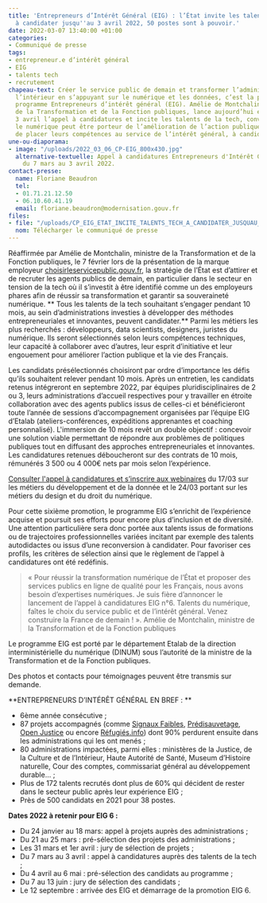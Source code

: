 ```yaml
---
title: 'Entrepreneurs d’Intérêt Général (EIG) : l’État invite les talents de la tech
  à candidater jusqu''au 3 avril 2022, 50 postes sont à pouvoir.'
date: 2022-03-07 13:40:00 +01:00
categories:
- Communiqué de presse
tags:
- entrepreneur.e d’intérêt général
- EIG
- talents tech
- recrutement
chapeau-text: Créer le service public de demain et transformer l’administration de
  l’intérieur en s’appuyant sur le numérique et les données, c’est la promesse du
  programme Entrepreneurs d’intérêt général (EIG). Amélie de Montchalin, ministre
  de la Transformation et de la Fonction publiques, lance aujourd’hui et jusqu’au
  3 avril l’appel à candidatures et incite les talents de la tech, convaincus que
  le numérique peut être porteur de l’amélioration de l’action publique et désireux
  de placer leurs compétences au service de l’intérêt général, à candidater.
une-ou-diaporama:
- image: "/uploads/2022_03_06_CP-EIG_800x430.jpg"
  alternative-textuelle: Appel à candidatures Entrepreneurs d'Intérêt Général n°6
    du 7 mars au 3 avril 2022.
contact-presse:
  name: Floriane Beaudron
  tel:
  - 01.71.21.12.50
  - 06.10.60.41.19
  email: floriane.beaudron@modernisation.gouv.fr
files:
- file: "/uploads/CP_EIG_ETAT_INCITE_TALENTS_TECH_A_CANDIDATER_JUSQUAU_3-04_50_POSTES_A_POURVOIR.pdf"
  nom: Télécharger le communiqué de presse
---
```


Réaffirmée par Amélie de Montchalin, ministre de la Transformation et de la Fonction publiques, le 7 février lors de la présentation de la marque employeur [choisirleservicepublic.gouv.fr](https://choisirleservicepublic.gouv.fr/), la stratégie de l’État est d’attirer et de recruter les agents publics de demain, en particulier dans le secteur en tension de la tech où il s’investit à être identifié comme un des employeurs phares afin de réussir sa transformation et garantir sa souveraineté numérique.
**
Tous les talents de la tech souhaitant s’engager pendant 10 mois, au sein d’administrations investies à développer des méthodes entrepreneuriales et innovantes, peuvent candidater.** Parmi les métiers les plus recherchés : développeurs, data scientists, designers, juristes du numérique. Ils seront sélectionnés selon leurs compétences techniques, leur capacité à collaborer avec d’autres, leur esprit d’initiative et leur engouement pour améliorer l’action publique et la vie des Français. 

Les candidats présélectionnés choisiront par ordre d’importance les défis qu’ils souhaitent relever pendant 10 mois. Après un entretien, les candidats retenus intégreront en septembre 2022, par équipes pluridisciplinaires de 2 ou 3, leurs administrations d’accueil respectives pour y travailler en étroite collaboration avec des agents publics issus de celles-ci et bénéficieront toute l’année de sessions d’accompagnement organisées par l’équipe EIG d’Etalab (ateliers-conférences, expéditions apprenantes et coaching personnalisé). L'immersion de 10 mois revêt un double objectif : concevoir une solution viable permettant de répondre aux problèmes de politiques publiques tout en diffusant des approches entrepreneuriales et innovantes. Les candidatures retenues déboucheront sur des contrats de 10 mois, rémunérés 3 500 ou 4 000€ nets par mois selon l’expérience. 

[Consulter l'appel à candidatures et s’inscrire aux webinaires](https://eig.etalab.gouv.fr/participer/candidats/) du 17/03 sur les métiers du développement et de la donnée et le 24/03 portant sur les métiers du design et du droit du numérique.

Pour cette sixième promotion, le programme EIG s’enrichit de l’expérience acquise et poursuit ses efforts pour encore plus d’inclusion et de diversité. Une attention particulière sera donc portée aux talents issus de formations ou de trajectoires professionnelles variées incitant par exemple des talents autodidactes ou issus d’une reconversion à candidater. Pour favoriser ces profils, les critères de sélection ainsi que le règlement de l’appel à candidatures ont été redéfinis.

> « Pour réussir la transformation numérique de l’État et proposer des services publics en ligne de qualité pour les Français, nous avons besoin d’expertises numériques. Je suis fière d’annoncer le lancement de l’appel à candidatures EIG n°6. Talents du numérique, faîtes le choix du service public et de l’intérêt général. Venez construire la France de demain ! ». 
Amélie de Montchalin, ministre de la Transformation et de la Fonction publiques


Le programme EIG est porté par le département Etalab de la direction interministérielle du numérique (DINUM) sous l’autorité de la ministre de la Transformation et de la Fonction publiques. 


Des photos et contacts pour témoignages peuvent être transmis sur demande.


**ENTREPRENEURS D’INTÉRÊT GÉNÉRAL EN BREF : **
* 6ème année consécutive ;
* 87 projets accompagnés (comme [Signaux Faibles](https://eig.etalab.gouv.fr/defis/signaux-faibles/), [Prédisauvetage](https://eig.etalab.gouv.fr/defis/predisauvetage/), [Open Justice](https://eig.etalab.gouv.fr/defis/open-justice/) ou encore [Réfugiés.info](https://eig.etalab.gouv.fr/defis/karfur/)) dont 90% perdurent ensuite dans les administrations qui les ont menés ; 
* 80 administrations impactées, parmi elles : ministères de la Justice, de la Culture et de l’Intérieur, Haute Autorité de Santé, Museum d’Histoire naturelle, Cour des comptes, commissariat général au développement durable… ;
* Plus de 172 talents recrutés dont plus de 60% qui décident de rester dans le secteur public après leur expérience EIG ;
* Près de 500 candidats en 2021 pour 38 postes.

**Dates 2022 à retenir pour EIG 6 :**
* Du 24 janvier au 18 mars: appel à projets auprès des administrations ;
* Du 21 au 25 mars : pré-sélection des projets des administrations ; 
* Les 31 mars et 1er avril : jury de sélection de projets ;
* Du 7 mars au 3 avril : appel à candidatures auprès des talents de la tech ; 
* Du 4 avril au 6 mai : pré-sélection des candidats au programme ; 
* Du 7 au 13 juin : jury de sélection des candidats ; 
* Le 12 septembre : arrivée des EIG et démarrage de la promotion EIG 6.